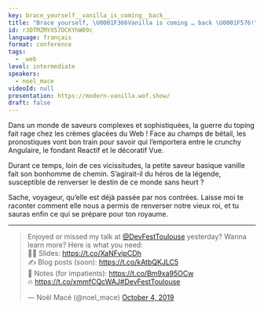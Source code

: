 ```yaml
---
key: brace_yourself__vanilla_is_coming__back__
title: "Brace yourself, \U0001F366Vanilla is coming … back \U0001F576!"
id: rJDTMZMYX57DCKYhW09c
language: français
format: conference
tags:
  - _web
level: intermediate
speakers:
  - noel_mace
videoId: null
presentation: https://modern-vanilla.wof.show/
draft: false
---
```

Dans un monde de saveurs complexes et sophistiquées, la guerre du toping fait rage chez les crèmes glacées du Web ! Face au champs de bétail, les pronostiques vont bon train pour savoir qui l’emportera entre le crunchy Angulaire, le fondant Reactif et le décoratif Vue.

Durant ce temps, loin de ces vicissitudes, la petite saveur basique vanille fait son bonhomme de chemin. S’agirait-il du héros de la légende, susceptible de renverser le destin de ce monde sans heurt ?

Sache, voyageur, qu’elle est déjà passée par nos contrées. Laisse moi te raconter comment elle nous a permis de renverser notre vieux roi, et tu sauras enfin ce qui se prépare pour ton royaume.

---

<blockquote class="twitter-tweet">
    <p lang="en" dir="ltr">Enjoyed or missed my talk at <a href="https://twitter.com/DevFestToulouse?ref_src=twsrc%5Etfw">@DevFestToulouse</a> yesterday? Wanna learn more? Here is what you need:<br>👨‍🏫 Slides: <a href="https://t.co/XaNFvipCDh">https://t.co/XaNFvipCDh</a><br>✍️ Blog posts (soon): <a href="https://t.co/kAtbQKJLC5">https://t.co/kAtbQKJLC5</a><br>📖 Notes (for impatients): <a href="https://t.co/Bm9xa95OCw">https://t.co/Bm9xa95OCw</a><br>🔥 <a href="https://t.co/xmmfCQcWAJ">https://t.co/xmmfCQcWAJ</a><a href="https://twitter.com/hashtag/DevFestToulouse?src=hash&amp;ref_src=twsrc%5Etfw">#DevFestToulouse</a></p>&mdash; Noël Macé (@noel_mace) <a href="https://twitter.com/noel_mace/status/1180091372164042753?ref_src=twsrc%5Etfw">October 4, 2019</a>
</blockquote>
<script async src="https://platform.twitter.com/widgets.js" charset="utf-8"></script> 

